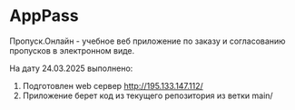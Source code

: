 # AppPass

Пропуск.Онлайн - учебное веб приложение по заказу и согласованию пропусков в электронном виде.

На дату 24.03.2025 выполнено:

1. Подготовлен web сервер http://195.133.147.112/
2. Приложение берет код из текущего репозитория из ветки main/
